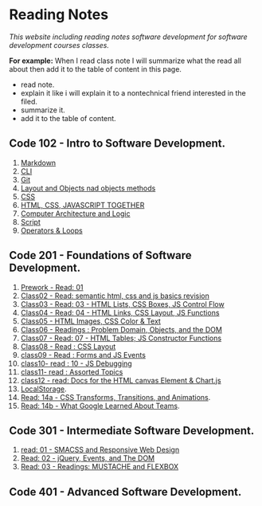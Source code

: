 # Reading Notes
*This website including reading notes software development for software development courses classes.*

**For example:**
 When I read class note I will summarize what the read all about then add it to the table of content in this page.
   * read note.
   * explain it like i will explain it to a nontechnical friend interested in the filed.
   * summarize it.
   * add it to the table of content.

## Code 102 - Intro to Software Development.
  1. [Markdown](reading-notes/lab1-read.md)
  2. [CLI ](reading-notes/lab2-read.md)
  3. [Git](reading-notes/lab3-read.md)
  4. [Layout and Objects nad objects methods](reading-notes/lab4-read.md)
  5. [CSS](reading-notes/lab5-read.md)
  6. [ HTML, CSS, JAVASCRIPT TOGETHER](reading-notes/lab6a-read.md)
  7. [Computer Architecture and Logic](reading-notes/lab6b-read.md)
  8. [Script](reading-notes/lab7-read.md)
  9. [Operators & Loops](reading-notes/lab8-read.md)
## Code 201 - Foundations of Software Development.
  1. [Prework - Read: 01](prework.md)
  2. [Class02 - Read: semantic html, css and js basics revision](class-02.md)
  3. [Class03 - Read: 03 - HTML Lists, CSS Boxes, JS Control Flow](class-03.md)
  4. [Class04 - Read: 04 - HTML Links, CSS Layout, JS Functions](class-04.md)
  5. [Class05 - HTML Images, CSS Color & Text](class-05.md)
  6. [Class06 - Readings : Problem Domain, Objects, and the DOM](class-06.md)
  7. [Class07 - Read: 07 - HTML Tables; JS Constructor Functions](class-07.md)
  8. [Class08 - Read : CSS Layout](class-08.md)
  9. [class09 - Read : Forms and JS Events](class-09.md)
  10. [class10- read : 10 - JS Debugging](class-10.md)
  11. [class11- read : Assorted Topics](class11.md)
  12. [class12 - read: Docs for the HTML canvas Element & Chart.js](class12.md)
  13. [LocalStorage](class13.md).
  14. [Read: 14a - CSS Transforms, Transitions, and Animations](read-14a.md).
  15. [Read: 14b - What Google Learned About Teams](read-14b.md).

## Code 301 - Intermediate Software Development.
   1. [read: 01 - SMACSS and Responsive Web Design](301/class-01.md)
   2. [Read: 02 - jQuery, Events, and The DOM](301/class-02.md)
   3. [Read: 03 - Readings: MUSTACHE and FLEXBOX](301/class-03.md)
## Code 401 - Advanced Software Development.
